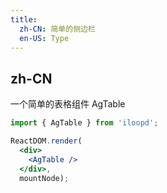 ```yaml
---
title:
  zh-CN: 简单的侧边栏
  en-US: Type
---
```


## zh-CN

一个简单的表格组件 AgTable

````jsx
import { AgTable } from 'iloopd';

ReactDOM.render(
  <div>
    <AgTable />
  </div>,
  mountNode);
````
